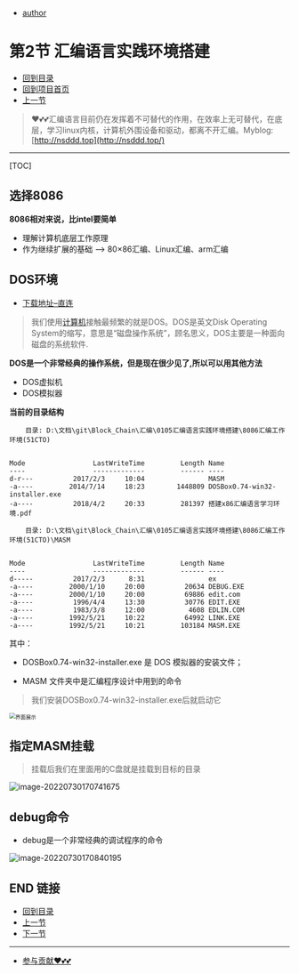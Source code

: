 + [author](https://github.com/3293172751)
# 第2节 汇编语言实践环境搭建
+ [回到目录](../README.md)
+ [回到项目首页](../../README.md)
+ [上一节](1.md)
> ❤️💕💕汇编语言目前仍在发挥着不可替代的作用，在效率上无可替代，在底层，学习linux内核，计算机外围设备和驱动，都离不开汇编。Myblog:[http://nsddd.top](http://nsddd.top/)
---
[TOC]

## 选择8086

**8086相对来说，比intel要简单**

+ 理解计算机底层工作原理
+ 作为继续扩展的基础  —> 80×86汇编、Linux汇编、arm汇编



## DOS环境

+ [下载地址–直连](http://allall02.baidupcs.com/file/a610702cbgc4e86e03c4100963110d6e?bkt=en-2d9e6f81f9f5bca0e834d6d8917cc6980331e93c020942deb8842f2144f0caa9f34aa664ecca960e89f90af3055b84ce640959bec1258ee9cbb8e82aeb8228d7&fid=2563762239-250528-979504655149094&time=1659170108&sign=FDTAXUbGERQlBHSKfWqi-DCb740ccc5511e5e8fedcff06b081203-Zz8SQZ5mxoHnHokfamYwAjfxTKQ%3D&to=19&size=2318462&sta_dx=2318462&sta_cs=410&sta_ft=zip&sta_ct=5&sta_mt=0&fm2=MH%2CBaoding%2CAnywhere%2C%2Cbeijing%2Cother&ctime=1649082206&mtime=1659170108&resv0=-1&resv1=0&resv2=rlim&resv3=5&resv4=2318462&vuk=2563762239&iv=2&htype=&randtype=&tkbind_id=0&esl=1&newver=1&newfm=1&secfm=1&flow_ver=3&pkey=en-e81fdad01f0f952e2f6f491ab8af56f8f2b55412b27ede7623db43c2f29ba11d410d51645f5fa5ea80bc152be4e3109d5aa6b14000705b90305a5e1275657320&expires=8h&rt=pr&r=639496753&vbdid=-&fin=0105%E6%B1%87%E7%BC%96%E8%AF%AD%E8%A8%80%E5%AE%9E%E8%B7%B5%E7%8E%AF%E5%A2%83%E6%90%AD%E5%BB%BA.zip&bflag=nd6,14,19-19&err_ver=1.0&check_blue=1&rtype=1&devuid=BDIMXV2-O_63BAA62A0A3045429F396FC2335CD3C4-C_0-D_0-M_525400923B87-V_0E564ACA&clienttype=8&channel=00000000000000000000000000000000&dp-logid=274834867411412662&dp-callid=0.1&tsl=0&csl=0&fsl=-1&csign=k%2BlMmrpwA4vMoTcdp%2FnBtyM%2FHGE%3D&so=1&ut=1&uter=0&serv=0&uc=1012510257&ti=05df9239daa40647bd573e1b36bf9f8f73d7be760fdcdee5&hflag=30&from_type=3&adg=c_bca05cf78f5dd27111e5b504f2b382e0&reqlabel=250528_l_91246876e3e22e9b149b35fa33547c2d_-1_3d4f7f9f65e4705e72f370fe2a6a17a2&ibp=1&by=themis )

> 我们使用[计算机](https://baike.baidu.com/item/计算机/140338)接触最频繁的就是DOS。DOS是英文Disk Operating System的缩写，意思是“磁盘操作系统”，顾名思义，DOS主要是一种面向磁盘的系统软件.

**DOS是一个非常经典的操作系统，但是现在很少见了,所以可以用其他方法**

+ DOS虚拟机
+ DOS模拟器



**当前的目录结构**

```
    目录: D:\文档\git\Block_Chain\汇编\0105汇编语言实践环境搭建\8086汇编工作环境(51CTO)


Mode                 LastWriteTime         Length Name
----                 -------------         ------ ----
d-r---          2017/2/3     10:04                MASM
-a----         2014/7/14     18:23        1448809 DOSBox0.74-win32-installer.exe
-a----          2018/4/2     20:33         281397 搭建x86汇编语言学习环境.pdf

    目录: D:\文档\git\Block_Chain\汇编\0105汇编语言实践环境搭建\8086汇编工作环境(51CTO)\MASM


Mode                 LastWriteTime         Length Name
----                 -------------         ------ ----
d-----          2017/2/3      8:31                ex
-a----         2000/1/10     20:00          20634 DEBUG.EXE
-a----         2000/1/10     20:00          69886 edit.com
-a----          1996/4/4     13:30          30776 EDIT.EXE
-a----          1983/3/8     12:00           4608 EDLIN.COM
-a----         1992/5/21     10:22          64992 LINK.EXE
-a----         1992/5/21     10:21         103184 MASM.EXE
```

其中：

+ DOSBox0.74-win32-installer.exe 是 DOS 模拟器的安装文件；

+ MASM 文件夹中是汇编程序设计中用到的命令

> 我们安装DOSBox0.74-win32-installer.exe后就启动它

<img src="https://sm.nsddd.top/image-20220730164930497.png?mail:3293172751@qq.com " alt="界面展示"  style="zoom:67%;" />



## 指定MASM挂载

> 挂载后我们在里面用的C盘就是挂载到目标的目录

![image-20220730170741675](https://sm.nsddd.top/image-20220730170741675.png?mail:3293172751@qq.com)



## debug命令

+ debug是一个非常经典的调试程序的命令

![image-20220730170840195](https://sm.nsddd.top/image-20220730170840195.png?mail:3293172751@qq.com)





## END 链接

+ [回到目录](../README.md)
+ [上一节](1.md)
+ [下一节](3.md)
---
+ [参与贡献❤️💕💕](https://github.com/3293172751/Block_Chain/blob/master/Git/git-contributor.md)